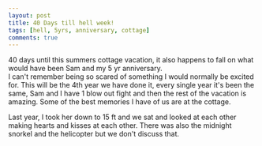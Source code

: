 ```yaml
---
layout: post
title: 40 Days till hell week!
tags: [hell, 5yrs, anniversary, cottage]
comments: true
---
```

40 days until this summers cottage vacation, it also happens to fall on what would have been Sam and my 5 yr anniversary.  
I can't remember being so scared of something I would normally be excited for. This will be the 4th year we have done it, every single year it's been the same, Sam and I have 1 blow out fight and then the rest of the vacation is amazing. Some of the best memories I have of us are at the cottage.  
  
Last year, I took her down to 15 ft and we sat and looked at each other making hearts and kisses at each other. There was also the midnight snorkel and the helicopter but we don't discuss that.
